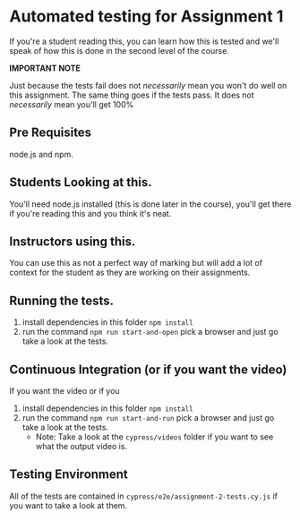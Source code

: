 # Automated testing for Assignment 1

If you're a student reading this, you can learn how this is tested and we'll speak of how this is done in the second level of the course.

**IMPORTANT NOTE**

Just because the tests fail does not *necessarily* mean you won't do well on this assignment. The same thing goes if the tests pass. It does not *necessarily* mean you'll get 100%

## Pre Requisites
node.js and npm.

## Students Looking at this.
You'll need node.js installed (this is done later in the course), you'll get there if you're reading this and you think it's neat.

## Instructors using this.
You can use this as not a perfect way of marking but will add a lot of context for the student as they are working on their assignments.

## Running the tests.
1. install dependencies in this folder `npm install`
2. run the command `npm run start-and-open` pick a browser and just go take a look at the tests.

## Continuous Integration (or if you want the video)
If you want the video or if you 
1. install dependencies in this folder `npm install`
2. run the command `npm run start-and-run` pick a browser and just go take a look at the tests.
   - Note: Take a look at the `cypress/videos` folder if you want to see what the output video is.

## Testing Environment
All of the tests are contained in `cypress/e2e/assignment-2-tests.cy.js` if you want to take a look at them.
